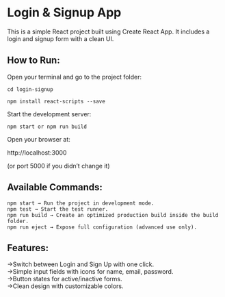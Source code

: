 # Login & Signup App

This is a simple React project built using Create React App.
It includes a login and signup form with a clean UI.

## How to Run:

Open your terminal and go to the project folder:
```
cd login-signup
```
```
npm install react-scripts --save
```
Start the development server:
```
npm start or npm run build
```

Open your browser at:

http://localhost:3000

(or port 5000 if you didn’t change it)

## Available Commands:
```
npm start → Run the project in development mode.
npm test → Start the test runner.
npm run build → Create an optimized production build inside the build folder.
npm run eject → Expose full configuration (advanced use only).
```
## Features:

 ->Switch between Login and Sign Up with one click.
 <br>
 ->Simple input fields with icons for name, email, password.
 <br>
 ->Button states for active/inactive forms.
 <br>
 ->Clean design with customizable colors.
